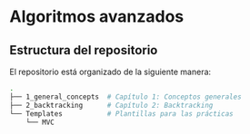 # Algoritmos avanzados

## Estructura del repositorio

El repositorio está organizado de la siguiente manera:

```bash
.
├── 1_general_concepts  # Capítulo 1: Conceptos generales
├── 2_backtracking      # Capítulo 2: Backtracking
└── Templates           # Plantillas para las prácticas
    └── MVC
```
